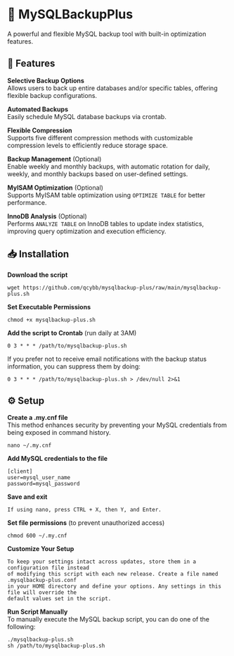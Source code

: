 # 💾 MySQLBackupPlus
A powerful and flexible MySQL backup tool with built-in optimization features.

## 🚀 Features

**Selective Backup Options**  
Allows users to back up entire databases and/or specific tables, offering flexible backup configurations.

**Automated Backups**  
Easily schedule MySQL database backups via crontab.

**Flexible Compression**  
Supports five different compression methods with customizable compression levels to efficiently reduce storage space.

**Backup Management** (Optional)  
Enable weekly and monthly backups, with automatic rotation for daily, weekly, and monthly backups based on user-defined settings.

**MyISAM Optimization** (Optional)  
Supports MyISAM table optimization using `OPTIMIZE TABLE` for better performance.

**InnoDB Analysis** (Optional)  
Performs `ANALYZE TABLE` on InnoDB tables to update index statistics, improving query optimization and execution efficiency.

## 📥 Installation

**Download the script**
```
wget https://github.com/qcybb/mysqlbackup-plus/raw/main/mysqlbackup-plus.sh
```

**Set Executable Permissions**
```
chmod +x mysqlbackup-plus.sh
```

**Add the script to Crontab** (run daily at 3AM)
```
0 3 * * * /path/to/mysqlbackup-plus.sh
```
If you prefer not to receive email notifications with the backup status information, you can suppress them by doing:
```
0 3 * * * /path/to/mysqlbackup-plus.sh > /dev/null 2>&1
```

## ⚙️ Setup
**Create a .my.cnf file**  
This method enhances security by preventing your MySQL credentials from being exposed in command history.
```
nano ~/.my.cnf
```
**Add MySQL credentials to the file**
```
[client]
user=mysql_user_name
password=mysql_password
```
**Save and exit**  
```
If using nano, press CTRL + X, then Y, and Enter.
```

**Set file permissions** (to prevent unauthorized access)
```
chmod 600 ~/.my.cnf
```

**Customize Your Setup**  
```
To keep your settings intact across updates, store them in a configuration file instead
of modifying this script with each new release. Create a file named .mysqlbackup-plus.conf
in your HOME directory and define your options. Any settings in this file will override the
default values set in the script.
```

**Run Script Manually**  
To manually execute the MySQL backup script, you can do one of the following:
```
./mysqlbackup-plus.sh
sh /path/to/mysqlbackup-plus.sh
```
